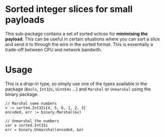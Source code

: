 # Sorted integer slices for small payloads

This sub-package contains a set of sorted sclices for **minimising the payload**. This can be useful in certain situations where you can sort a slice and send it to through the wire in the sorted format. This is essentially a trade-off between CPU and network bandwith.

# Usage
This is a drop-in type, so simply use one of the types available in the package (`Bools`, `Int32s`, `Uint64s` ...) and `Marshal` or `Unmarshal` using the binary package.
```
// Marshal some numbers
v := sorted.Int32s{4, 5, 6, 1, 2, 3}
encoded, err := binary.Marshal(&v)

// Unmarshal the numbers
var o sorted.Int32s
err = binary.Unmarshal(encoded, &o)
```
